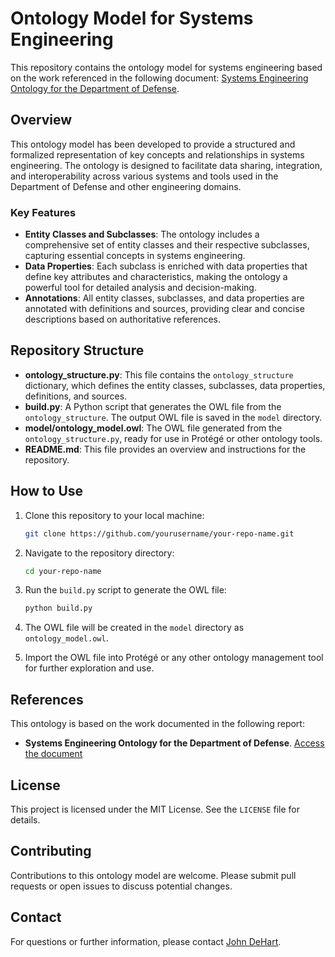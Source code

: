# Ontology Model for Systems Engineering

This repository contains the ontology model for systems engineering based on the work referenced in the following document: [Systems Engineering Ontology for the Department of Defense](https://apps.dtic.mil/sti/citations/trecms/AD1213647).

## Overview

This ontology model has been developed to provide a structured and formalized representation of key concepts and relationships in systems engineering. The ontology is designed to facilitate data sharing, integration, and interoperability across various systems and tools used in the Department of Defense and other engineering domains.

### Key Features
- **Entity Classes and Subclasses**: The ontology includes a comprehensive set of entity classes and their respective subclasses, capturing essential concepts in systems engineering.
- **Data Properties**: Each subclass is enriched with data properties that define key attributes and characteristics, making the ontology a powerful tool for detailed analysis and decision-making.
- **Annotations**: All entity classes, subclasses, and data properties are annotated with definitions and sources, providing clear and concise descriptions based on authoritative references.

## Repository Structure

- **ontology_structure.py**: This file contains the `ontology_structure` dictionary, which defines the entity classes, subclasses, data properties, definitions, and sources.
- **build.py**: A Python script that generates the OWL file from the `ontology_structure`. The output OWL file is saved in the `model` directory.
- **model/ontology_model.owl**: The OWL file generated from the `ontology_structure.py`, ready for use in Protégé or other ontology tools.
- **README.md**: This file provides an overview and instructions for the repository.

## How to Use

1. Clone this repository to your local machine:
   ```bash
   git clone https://github.com/yourusername/your-repo-name.git
   ```
   
2. Navigate to the repository directory:
   ```bash
   cd your-repo-name
   ```
   
3. Run the `build.py` script to generate the OWL file:
   ```bash
   python build.py
   ```
   
4. The OWL file will be created in the `model` directory as `ontology_model.owl`.

5. Import the OWL file into Protégé or any other ontology management tool for further exploration and use.

## References

This ontology is based on the work documented in the following report:

- **Systems Engineering Ontology for the Department of Defense**. [Access the document](https://apps.dtic.mil/sti/citations/trecms/AD1213647)

## License

This project is licensed under the MIT License. See the `LICENSE` file for details.

## Contributing

Contributions to this ontology model are welcome. Please submit pull requests or open issues to discuss potential changes.

## Contact

For questions or further information, please contact [John DeHart](mailto:enginetix@gmail.com).
